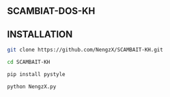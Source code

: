 ## SCAMBIAT-DOS-KH

## INSTALLATION

```bash
git clone https://github.com/NengzX/SCAMBAIT-KH.git
```
```bash
cd SCAMBAIT-KH
```
```bash
pip install pystyle
```
```bash
python NengzX.py
```
